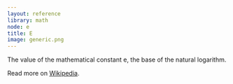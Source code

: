```yaml
---
layout: reference
library: math
node: e
title: E
image: generic.png
---
```

The value of the mathematical constant e, the base of the natural logarithm.

Read more on <a href="http://en.wikipedia.org/wiki/E_(mathematical_constant)">Wikipedia</a>.